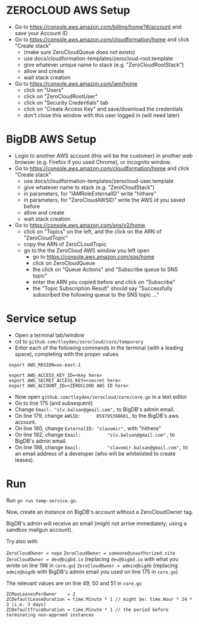 # ZEROCLOUD AWS Setup

- Go to https://console.aws.amazon.com/billing/home?#/account and save your Account ID
- Go to https://console.aws.amazon.com/cloudformation/home and click "Create stack"
	- (make sure ZeroCloudQueue does not exists)
	- use docs/cloudformation-templates/zerocloud-root.template
	- give whatever unique name to stack (e.g. "ZeroCloudRootStack")
	- allow and create
	- wait stack creation
- Go to https://console.aws.amazon.com/iam/home
	- click on "Users"
	- click on "ZeroCloudRootUser"
	- click on "Security Credentials" tab
	- click on "Create Access Key" and save/download the credentials
	- don't close this window with this user logged in (will need later)


# BigDB AWS Setup

- Login to another AWS account (this wiil be the customer) in another web browser (e.g. Firefox if you used Chrome), or incognito window.
- Go to https://console.aws.amazon.com/cloudformation/home and click "Create stack"
	- use docs/cloudformation-templates/zerocloud-user.template
	- give whatever name to stack (e.g. "ZeroCloudStack")
	- in parameters, for "IAMRoleExternalID" write "hithere"
	- in parameters, for "ZeroCloudAWSID" write the AWS id you saved before
	- allow and create
	- wait stack creation
- Go to https://console.aws.amazon.com/sns/v2/home
	- click on "Topics" on the left, and the click on the ARN of "ZeroCloudTopic"
	- copy the ARN of ZeroCLoudTopic
	- go to the the ZeroCloud AWS window you left open
		- go to https://console.aws.amazon.com/sqs/home
		- click on ZeroCloudQueue
		- the click on "Queue Actions" and "Subscribe queue to SNS topic"
		- enter the ARN you copied before and click on "Subscribe"
		- the "Topic Subscription Result" should say "Successfully subscribed the following queue to the SNS topic ..."

# Service setup

- Open a terminal tab/window
- cd to `github.com/tleyden/zerocloud/core/temporary`
- Enter each of the following commands in the terminal (with a leading space), completing with the proper values

```
 export AWS_REGION=us-east-1

 export AWS_ACCESS_KEY_ID=<key here>
 export AWS_SECRET_ACCESS_KEY=<secret here>
 export AWS_ACCOUNT_ID=<ZEROCLOUD AWS ID here>
```

- Now open `github.com/tleyden/zerocloud/core/core.go` in a text editor
- Go to line 175 (and subsequent)
- Change `Email: "slv.balsan@gmail.com",` to BigDB's admin email.
- On line 179, change `AWSID:      859795398601,` to the BigDB's aws account.
- On line 180, change `ExternalID: "slavomir",` with "hithere"
- On line 192, change `Email:          "slv.balsan@gmail.com",` to BigDB's admin email.
- On line 198, change `Email:          "slavomir.balsan@gmail.com",` to an email address of a developer (who will be whitelisted to create leases).

# Run

Run `go run temp-service.go`.

Now, create an instance on BigDB's account without a ZeroCloudOwner tag.

BigDB's admin will receive an email (might not arrive immediately; using a sandbox mailgun account).

Try also with

`ZeroCloudOwner = nope`
`ZeroCloudOwner = someone@unauthorized.site`
`ZeroCloudOwner = dev@bigbd.io` (replacing `dev@bigbd.io` with what you wrote on line 198 in `core.go`)
`ZeroCloudOwner = admin@bigdb` (replacing `admin@bigdb` with BigDB's admin email you used on line 175 in `core.go`)

The relevant values are on line 49, 50 and 51 in `core.go`

```
ZCMaxLeasesPerOwner    = 2
ZCDefaultLeaseDuration = time.Minute * 1 // might be: time.Hour * 24 * 3 (i.e. 3 days)
ZCDefaultTruceDuration = time.Minute * 1 // the period before terminating non-approed instances
```